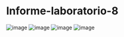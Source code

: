 # Informe-laboratorio-8
![image](https://user-images.githubusercontent.com/93681159/153936401-5f4d5d40-cd0d-4d33-829f-8b12179ee52c.png)
![image](https://user-images.githubusercontent.com/93681159/153936680-e1b45db0-47a9-41b5-a248-9b283e5ab1a6.png)
![image](https://user-images.githubusercontent.com/93681159/153937841-de5d6525-0530-419f-8371-5d09feba9a80.png)
![image](https://user-images.githubusercontent.com/93681159/153937968-20f0a53f-2fd8-42da-b204-c7c271529bb0.png)
